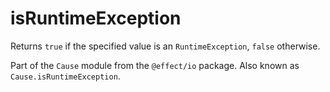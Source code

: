 # isRuntimeException

Returns `true` if the specified value is an `RuntimeException`, `false`
otherwise.

Part of the `Cause` module from the `@effect/io` package. Also known as `Cause.isRuntimeException`.
